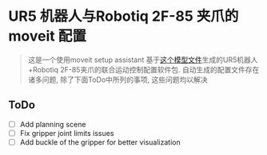 # UR5 机器人与Robotiq 2F-85 夹爪的 moveit 配置
> 这是一个使用moveit setup assistant 基于[这个模型文件](../pkg_robot_gripper/urdf/ur5_robotiq_description.xacro)生成的UR5机器人+Robotiq 2F-85夹爪的联合运动控制配置软件包. 自动生成的配置文件存在诸多问题, 除了下面ToDo中所列的事项, 这些问题均以解决

## ToDo
- [ ] Add planning scene
- [ ] Fix gripper joint limits issues
- [ ] Add buckle of the gripper for better visualization